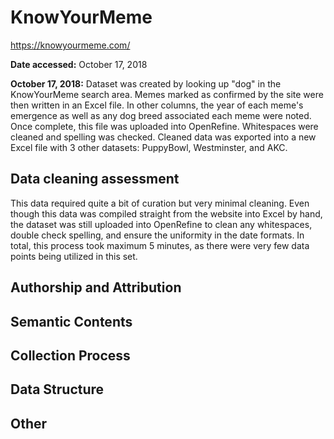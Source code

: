 # KnowYourMeme
https://knowyourmeme.com/

**Date accessed:** October 17, 2018

**October 17, 2018:** Dataset was created by looking up "dog" in the KnowYourMeme search area. Memes marked as confirmed by the site were then written in an Excel file. In other columns, the year of each meme's emergence as well as any dog breed associated each meme were noted. Once complete, this file was uploaded into OpenRefine. Whitespaces were cleaned and spelling was checked. Cleaned data was exported into a new Excel file with 3 other datasets: PuppyBowl, Westminster, and AKC.

## Data cleaning assessment
This data required quite a bit of curation but very minimal cleaning. Even though this data was compiled straight from the website into Excel by hand, the dataset was still uploaded into OpenRefine to clean any whitespaces, double check spelling, and ensure the uniformity in the date formats. In total, this process took maximum 5 minutes, as there were very few data points being utilized in this set.

## Authorship and Attribution

## Semantic Contents

## Collection Process

## Data Structure

## Other
